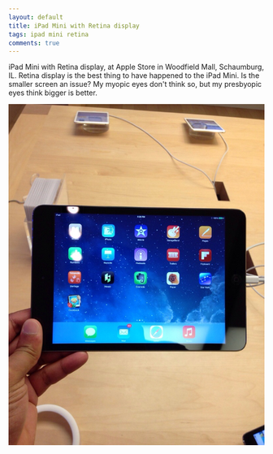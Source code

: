 ```yaml
---
layout: default
title: iPad Mini with Retina display
tags: ipad mini retina
comments: true
---
```


iPad Mini with Retina display, at Apple Store in Woodfield Mall, Schaumburg, IL. Retina display is the best thing to have happened to the iPad Mini. Is the smaller screen an issue? My myopic eyes don't think so, but my presbyopic eyes think bigger is better.

![iPad Mini](/assets/img/ipad-mini-retina.jpg)
